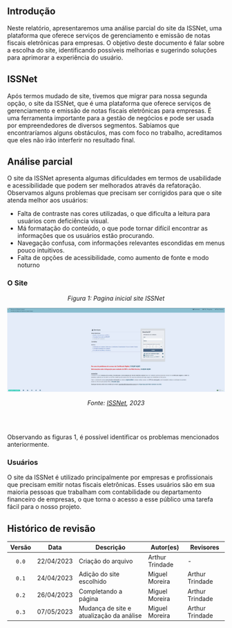 ## Introdução

Neste relatório, apresentaremos uma análise parcial do site da ISSNet, uma plataforma que oferece serviços de gerenciamento e emissão de notas fiscais eletrônicas para empresas. O objetivo deste documento é falar sobre a escolha do site, identificando possíveis melhorias e sugerindo soluções para aprimorar a experiência do usuário.

## ISSNet

Após termos mudado de site, tivemos que migrar para nossa segunda opção, o site da ISSNet, que é uma plataforma que oferece serviços de gerenciamento e emissão de notas fiscais eletrônicas para empresas. É uma ferramenta importante para a gestão de negócios e pode ser usada por empreendedores de diversos segmentos. Sabíamos que encontraríamos alguns obstáculos, mas com foco no trabalho, acreditamos que eles não irão interferir no resultado final.

## Análise parcial

O site da ISSNet apresenta algumas dificuldades em termos de usabilidade e acessibilidade que podem ser melhorados através da refatoração. Observamos alguns problemas que precisam ser corrigidos para que o site atenda melhor aos usuários:

* Falta de contraste nas cores utilizadas, o que dificulta a leitura para usuários com deficiência visual.
* Má formatação do conteúdo, o que pode tornar difícil encontrar as informações que os usuários estão procurando.
* Navegação confusa, com informações relevantes escondidas em menus pouco intuitivos.
* Falta de opções de acessibilidade, como aumento de fonte e modo noturno

### O Site
<center>

*Figura 1: Pagina inicial site ISSNet*

![Página inicial do site ISSNet](../img/issnet1.png)

*Fonte: [ISSNet](https://df.issnetonline.com.br/online/Login/Login.aspx?ReturnUrl=%2fonline#), 2023*

</center>
<br>
<br>

Observando as figuras 1, é possível identificar os problemas mencionados anteriormente.

### Usuários

O site da ISSNet é utilizado principalmente por empresas e profissionais que precisam emitir notas fiscais eletrônicas. Esses usuários são em sua maioria pessoas que trabalham com contabilidade ou departamento financeiro de empresas, o que torna o acesso a esse público uma tarefa fácil para o nosso projeto.

## Histórico de revisão

| Versão     | Data        | Descrição            | Autor(es)                          | Revisores  |
| :--------: | :---------: | -------------------- | ---------------------------------- | ---------- |
| `0.0`      |  22/04/2023 | Criação do arquivo   | Arthur Trindade           | -          |
| `0.1`      |  24/04/2023 | Adição do site escolhido  | Miguel Moreira | Arthur Trindade |
| `0.2`      |  26/04/2023 | Completando a página  | Miguel Moreira | Arthur Trindade |
| `0.3`      |  07/05/2023 | Mudança de site e atualização da análise  | Miguel Moreira | Arthur Trindade |
